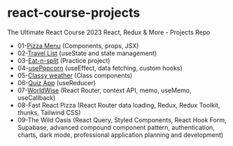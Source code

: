 # react-course-projects
The Ultimate React Course 2023 React, Redux &amp; More - Projects Repo

* 01-[Pizza Menu](https://fast-react-pizza-menu.netlify.app) (Components, props, JSX)
* 02-[Travel List](https://travel-list-jonas.netlify.app) (useState and state management)
* 03-[Eat-n-split](https://eat-n-split.netlify.app) (Practice project)
* 04-[usePopcorn](https://usepopcorn.netlify.app) (useEffect, data fetching, custom hooks)
* 05-[Classy weather](https://classy-weather.netlify.app) (Class components)
* 06-[Quiz App](https://the-react-quiz.netlify.app) (useReducer)
* 07-[WorldWise](https://worldwise-jonas.netlify.app) (React Router, context API, memo, useMemo, useCallback)
* 08-Fast React Pizza (React Router data loading, Redux, Redux Toolkit, thunks, Tailwind CSS)
* 09-The Wild Oasis (React Query, Styled Components, React Hook Form, Supabase, advanced compound component pattern, authentication, charts, dark mode, professional application planning and development)
